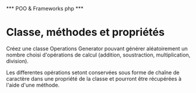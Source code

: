 *** POO & Frameworks php ***

Classe, méthodes et propriétés
==============================

Créez une classe Operations Generator pouvant générer aléatoirement un nombre choisi d'opérations de calcul (addition, soustraction, multiplication, division).

Les differentes opérations setont conservées sous forme de chaîne de caractère dans une propriété de la classe et pourront être récupérées à l'aide d'une méthode.


